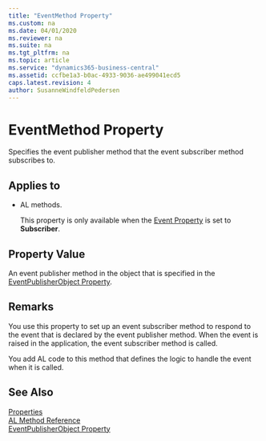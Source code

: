 ```yaml
---
title: "EventMethod Property"
ms.custom: na
ms.date: 04/01/2020
ms.reviewer: na
ms.suite: na
ms.tgt_pltfrm: na
ms.topic: article
ms.service: "dynamics365-business-central"
ms.assetid: ccfbe1a3-b0ac-4933-9036-ae499041ecd5
caps.latest.revision: 4
author: SusanneWindfeldPedersen
---
```


 

# EventMethod Property
Specifies the event publisher method that the event subscriber method subscribes to.  

## Applies to  

-   AL methods.  

     This property is only available when the [Event Property](devenv-event-property.md) is set to **Subscriber**.  

## Property Value  
An event publisher method in the object that is specified in the [EventPublisherObject Property](devenv-eventpublisherobject-property.md).  

## Remarks  
You use this property to set up an event subscriber method to respond to the event that is declared by the event publisher method. When the event is raised in the application, the event subscriber method is called.  

You add AL code to this method that defines the logic to handle the event when it is called.  

<!-- 
For more information about events, see [Subscribing to Events](Subscribing-to-Events.md).
-->
## See Also  
[Properties](devenv-properties.md)  
[AL Method Reference](../methods/devenv-al-method-reference.md)  
[EventPublisherObject Property](devenv-eventpublisherobject-property.md)

<!-- //NAV 
[Events in Microsoft Dynamics NAV](Events-in-Microsoft-Dynamics-NAV.md)  
[Publishing Events](Publishing-Events.md)   
[Raising Events](Raising-Events.md)    
-->